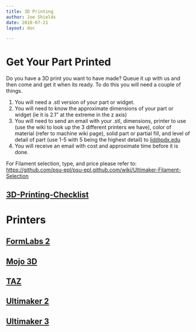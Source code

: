 ```yaml
---
title: 3D Printing
author: Joe Shields
date: 2018-07-21
layout: doc

---
```


# Get Your Part Printed
Do you have a 3D print you want to have made?  Queue it up with us and then come and get it when its ready.  To do this you will need a couple of things.
 
1. You will need a .stl version of your part or widget.
1. You will need to know the approximate dimensions of your part or widget (ie it is 2.1" at the extreme in the z axis)
1. You will need to send an email with your .stl, dimensions, printer to use (use the wiki to look up the 3 different printers we have), color of material (refer to machine wiki page), solid part or partial fill, and level of detail of part (use 1-5 with 5 being the highest detail) to lid@pdx.edu
1. You will receive an email with cost and approximate time before it is done. 

For Filament selection, type, and price please refer to: https://github.com/psu-epl/psu-epl.github.com/wiki/Ultimaker-Filament-Selection

## [3D-Printing-Checklist](3D-Printing-Checklist)

# Printers

## [FormLabs 2](form2)

## [Mojo 3D](mojo)

## [TAZ](TAZ)

## [Ultimaker 2](UM2)

## [Ultimaker 3](UM3)

